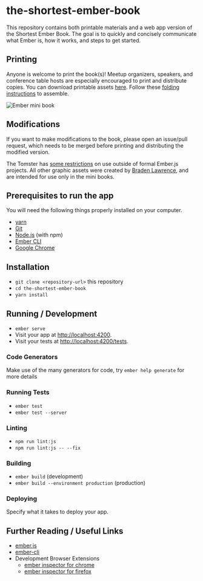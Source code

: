 # the-shortest-ember-book

This repository contains both printable materials
and a web app version of the Shortest Ember Book.
The goal is to quickly and concisely
communicate what Ember is, how it works, and steps to get started.

## Printing

Anyone is welcome to print the book(s)! Meetup organizers, speakers, and conference table hosts are especially encouraged to print and distribute copies. You can download printable assets [here](https://github.com/ember-learn/the-shortest-ember-book/tree/master/printable-materials). Follow these [folding instructions](https://github.com/ember-learn/the-shortest-ember-book/issues/7) to assemble.

![Ember mini book](https://user-images.githubusercontent.com/16627268/40524890-218de0b2-5fab-11e8-841c-34f127f684a0.jpg "Ember mini book")


## Modifications

If you want to make modifications to the book,
please open an issue/pull request, which needs to be merged before printing and distributing the modified version. 

The Tomster has [some restrictions](https://www.emberjs.com/tomster/faq/) on use outside of formal Ember.js projects. All other graphic assets were created by [Braden Lawrence](http://www.bradenlawrence.com/portfolio), and are intended for use only in the mini books.

## Prerequisites to run the app

You will need the following things properly installed on your computer.

* [yarn](https://yarnpkg.com/)
* [Git](https://git-scm.com/)
* [Node.js](https://nodejs.org/) (with npm)
* [Ember CLI](https://ember-cli.com/)
* [Google Chrome](https://google.com/chrome/)

## Installation

* `git clone <repository-url>` this repository
* `cd the-shortest-ember-book`
* `yarn install`

## Running / Development

* `ember serve`
* Visit your app at [http://localhost:4200](http://localhost:4200).
* Visit your tests at [http://localhost:4200/tests](http://localhost:4200/tests).

### Code Generators

Make use of the many generators for code, try `ember help generate` for more details

### Running Tests

* `ember test`
* `ember test --server`

### Linting

* `npm run lint:js`
* `npm run lint:js -- --fix`

### Building

* `ember build` (development)
* `ember build --environment production` (production)

### Deploying

Specify what it takes to deploy your app.

## Further Reading / Useful Links

* [ember.js](https://emberjs.com/)
* [ember-cli](https://ember-cli.com/)
* Development Browser Extensions
  * [ember inspector for chrome](https://chrome.google.com/webstore/detail/ember-inspector/bmdblncegkenkacieihfhpjfppoconhi)
  * [ember inspector for firefox](https://addons.mozilla.org/en-US/firefox/addon/ember-inspector/)
